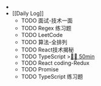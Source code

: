 -
- [[Daily Log]]
	- TODO 面试-技术一面
	- TODO Regex 练习题
	- TODO LeetCode
	- TODO 算法-全排列
	- TODO React技术揭秘
	- TODO TypeScript >[🍅🍅 50min](#agenda-pomo://?t=f-1688546426586-1500%2Cf-1688552118910-1500)
	- TODO React coding-Redux
	- TODO Promise
	- TODO TypeScript 练习题